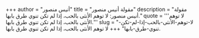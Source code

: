 +++
author = "أنيس منصور"
title = "مقولة أنيس منصور"
description = "مقولة أنيس منصور: لا توهم الأنثى بالحب، إذا لم تكن تنوي طرق بابها."
quote = '''لا توهم الأنثى بالحب، إذا لم تكن تنوي طرق بابها.''' 
slug = "لا-توهم-الأنثى-بالحب-إذا-لم-تكن-تنوي-طرق-بابها"
+++
لا توهم الأنثى بالحب، إذا لم تكن تنوي طرق بابها.
